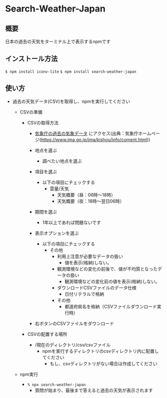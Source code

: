 # Search-Weather-Japan

## 概要

日本の過去の天気をターミナル上で表示するnpmです

## インストール方法

`$ npm install iconv-lite`
`$ npm install search-weather-japan`

## 使い方

- 過去の天気データ(CSV)を取得し、npmを実行してください

  - CSVの準備

    - CSVの取得方法

      - [気象庁の過去の気象データ](https://www.data.jma.go.jp/risk/obsdl/index.php) にアクセス(出典：気象庁ホームページ(https://www.jma.go.jp/jma/kishou/info/coment.html))

      - 地点を選ぶ

        - 調べたい地点を選ぶ

      - 項目を選ぶ

        - 以下の項目にチェックする
          - 雲量/天気
            - 天気概要（昼：06時〜18時）
            - 天気概要（夜：18時〜翌日06時）

      - 期間を選ぶ

        - 1年以上であれば問題ないです

      - 表示オプションを選ぶ

        - 以下の項目にチェックする
          - その他
            - 利用上注意が必要なデータの扱い
              - 値を表示(格納)しない。
            - 観測環境などの変化の前後で、値が不均質となったデータの扱い
              - 観測環境などの変化前の値を表示(格納)しない。
            - ダウンロードCSVファイルのデータ仕様
              - 日付リテラルで格納
            - その他
              - 都道府県名を格納（CSVファイルダウンロード実行時）

      - 右ボタンのCSVファイルをダウンロード

    - CSVの配置する場所
      - /現在のディレクトリ/csv/csvファイル
        - npmを実行するディレクトリのcsvディレクトリ内に配置してください
          - もし、csvディレクトリがない場合は作成してください

  - npm実行
    - `% npx search-weather-japan`
      - 質問が始まり、最後まで答えると過去の天気が表示されます
